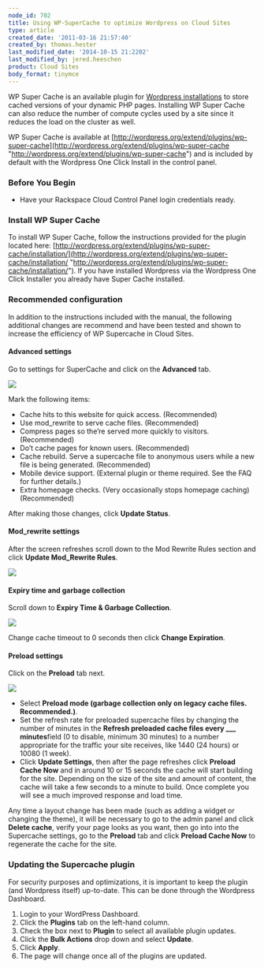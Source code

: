 ```yaml
---
node_id: 702
title: Using WP-SuperCache to optimize Wordpress on Cloud Sites
type: article
created_date: '2011-03-16 21:57:40'
created_by: thomas.hester
last_modified_date: '2014-10-15 21:2202'
last_modified_by: jered.heeschen
product: Cloud Sites
body_format: tinymce
---
```


WP Super Cache is an available plugin for [Wordpress
installations](%20http://www.rackspace.com/cloud/sites/web-hosting/wordpress/)
to store cached versions of your dynamic PHP pages. Installing WP Super
Cache can also reduce the number of compute cycles used by a site since
it reduces the load on the cluster as well.

WP Super Cache is available at
[http://wordpress.org/extend/plugins/wp-super-cache](http://wordpress.org/extend/plugins/wp-super-cache "http://wordpress.org/extend/plugins/wp-super-cache")
and is included by default with the Wordpress One Click Install in the
control panel.

### Before You Begin

-   Have your Rackspace Cloud Control Panel login credentials ready.

### Install WP Super Cache

To install WP Super Cache, follow the instructions provided for the
plugin located here:
[http://wordpress.org/extend/plugins/wp-super-cache/installation/](http://wordpress.org/extend/plugins/wp-super-cache/installation/ "http://wordpress.org/extend/plugins/wp-super-cache/installation/").
If you have installed Wordpress via the Wordpress One Click Installer
you already have Super Cache installed.

### Recommended configuration

In addition to the instructions included with the manual, the following
additional changes are recommend and have been tested and shown to
increase the efficiency of WP Supercache in Cloud Sites.

#### Advanced settings

Go to settings for SuperCache and click on the **Advanced** tab.

![](/knowledge_center/sites/default/files/field/image/Tabs.png)

Mark the following items:

-   Cache hits to this website for quick access. (Recommended)
-   Use mod\_rewrite to serve cache files. (Recommended)
-   Compress pages so the&rsquo;re served more quickly to visitors.
    (Recommended)
-   Do&rsquo;t cache pages for known users. (Recommended)
-   Cache rebuild. Serve a supercache file to anonymous users while a
    new file is being generated. (Recommended)
-   Mobile device support. (External plugin or theme required. See the
    FAQ for further details.)
-   Extra homepage checks. (Very occasionally stops homepage caching)
    (Recommended)

After making those changes, click **Update Status**.

#### Mod\_rewrite settings

After the screen refreshes scroll down to the Mod Rewrite Rules section
and click **Update Mod\_Rewrite Rules**.

![](/knowledge_center/sites/default/files/field/image/RewriteRules1.png)

#### Expiry time and garbage collection

Scroll down to **Expiry Time & Garbage Collection**.

![](/knowledge_center/sites/default/files/field/image/gc_1.png)

Change cache timeout to 0 seconds then click **Change Expiration**.

#### Preload settings

Click on the **Preload** tab next.

![](/knowledge_center/sites/default/files/field/image/Preload_0.png)

-   Select **Preload mode (garbage collection only on legacy cache
    files. Recommended.)**.
-   Set the refresh rate for preloaded supercache files by changing the
    number of minutes in the **Refresh preloaded cache files every
    \_\_\_ minutes**field (0 to disable, minimum 30 minutes) to a
    number appropriate for the traffic your site receives, like 1440 (24
    hours) or 10080 (1 week).
-   Click **Update Settings**, then after the page refreshes click
    **Preload Cache Now** and in around 10 or 15 seconds the cache will
    start building for the site. Depending on the size of the site and
    amount of content, the cache will take a few seconds to a minute to
    build. Once complete you will see a much improved response and load
    time.

Any time a layout change has been made (such as adding a widget or
changing the theme), it will be necessary to go to the admin panel and
click **Delete cache**, verify your page looks as you want, then go into
into the Supercache settings, go to the **Preload** tab and click
**Preload Cache Now** to regenerate the cache for the site.

### Updating the Supercache plugin

For security purposes and optimizations, it is important to keep the
plugin (and Wordpress itself) up-to-date. This can be done through the
Wordpress Dashboard.

1.  Login to your WordPress Dashboard.
2.  Click the **Plugins** tab on the left-hand column.
3.  Check the box next to **Plugin** to select all available plugin
    updates.
4.  Click the **Bulk Actions** drop down and select **Update**.
5.  Click **Apply**.
6.  The page will change once all of the plugins are updated.


